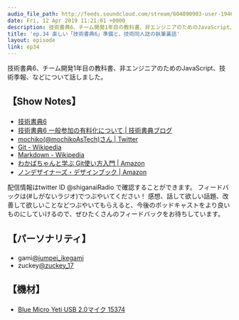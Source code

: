 ```yaml
---
audio_file_path: http://feeds.soundcloud.com/stream/604890903-user-194620696-ep34.mp3
date: Fri, 12 Apr 2019 11:21:01 +0000
description: 技術書典6、チーム開発1年目の教科書、非エンジニアのためのJavaScript、技術季報、などについて話しました。
title: 'ep.34 楽しい「技術書典6」準備と、技術同人誌の執筆裏話'
layout: episode
link: ep34
---
```


<p><span>技術書典6、チーム開発1年目の教科書、非エンジニアのためのJavaScript、技術季報、などについて話しました。</span></p>
<h2>
  <p>【Show Notes】</p>
</h2>
<ul>
  <li><a href="https://techbookfest.org/event/tbf06" target="_blank">技術書典6</a></li>
  <li><a href="https://blog.techbookfest.org/2019/03/25/admission-ticket/" target="_blank">技術書典6 一般参加の有料化について | 技術書典ブログ</a></li>
  <li><a href="https://twitter.com/mochikoAsTech" target="_blank">mochiko(@mochikoAsTech)さん | Twitter</a></li>
  <li><a href="https://ja.wikipedia.org/wiki/Git" target="_blank">Git - Wikipedia</a></li>
  <li><a href="https://ja.wikipedia.org/wiki/Markdown" target="_blank">Markdown - Wikipedia</a></li>
  <li><a href="https://www.amazon.co.jp/dp/B071D4D6XX" target="_blank">わかばちゃんと学ぶ Git使い方入門 | Amazon</a></li>
  <li><a href="https://www.amazon.co.jp/dp/B01LW1BC2L" target="_blank">ノンデザイナーズ・デザインブック | Amazon</a></li>
</ul>
<p><span>
  配信情報はtwitter ID @shiganaiRadio で確認することができます。
  フィードバックは(#しがないラジオ)でつぶやいてください！
  感想、話して欲しい話題、改善して欲しいことなどつぶやいてもらえると、今後のポッドキャストをより良いものにしていけるので、ぜひたくさんのフィードバックをお待ちしています。
</span></p>
<h2>
  <p>【パーソナリティ】</p>
</h2>
<ul>
  <li>gami<a href="https://twitter.com/jumpei_ikegami" target="_blank">@jumpei_ikegami</a></li>
  <li>zuckey<a href="https://twitter.com/zuckey_17" target="_blank">@zuckey_17</a></li>
</ul>
<h2>
  <p>【機材】</p>
</h2>
<ul>
  <li><a href="http://amzn.to/2tlkud3" target="_blank">Blue Micro Yeti USB 2.0マイク 15374</a></li>
</ul>